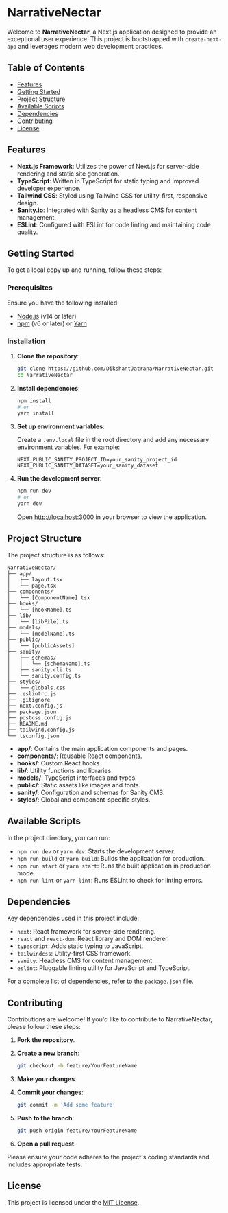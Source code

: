 # NarrativeNectar

Welcome to **NarrativeNectar**, a Next.js application designed to provide an exceptional user experience. This project is bootstrapped with `create-next-app` and leverages modern web development practices.

## Table of Contents

- [Features](#features)
- [Getting Started](#getting-started)
- [Project Structure](#project-structure)
- [Available Scripts](#available-scripts)
- [Dependencies](#dependencies)
- [Contributing](#contributing)
- [License](#license)

## Features

- **Next.js Framework**: Utilizes the power of Next.js for server-side rendering and static site generation.
- **TypeScript**: Written in TypeScript for static typing and improved developer experience.
- **Tailwind CSS**: Styled using Tailwind CSS for utility-first, responsive design.
- **Sanity.io**: Integrated with Sanity as a headless CMS for content management.
- **ESLint**: Configured with ESLint for code linting and maintaining code quality.

## Getting Started

To get a local copy up and running, follow these steps:

### Prerequisites

Ensure you have the following installed:

- [Node.js](https://nodejs.org/) (v14 or later)
- [npm](https://www.npmjs.com/) (v6 or later) or [Yarn](https://yarnpkg.com/)

### Installation

1. **Clone the repository**:

   ```bash
   git clone https://github.com/DikshantJatrana/NarrativeNectar.git
   cd NarrativeNectar
   ```

2. **Install dependencies**:

   ```bash
   npm install
   # or
   yarn install
   ```

3. **Set up environment variables**:

   Create a `.env.local` file in the root directory and add any necessary environment variables. For example:

   ```env
   NEXT_PUBLIC_SANITY_PROJECT_ID=your_sanity_project_id
   NEXT_PUBLIC_SANITY_DATASET=your_sanity_dataset
   ```

4. **Run the development server**:

   ```bash
   npm run dev
   # or
   yarn dev
   ```

   Open [http://localhost:3000](http://localhost:3000) in your browser to view the application.

## Project Structure

The project structure is as follows:

```
NarrativeNectar/
├── app/
│   ├── layout.tsx
│   └── page.tsx
├── components/
│   └── [ComponentName].tsx
├── hooks/
│   └── [hookName].ts
├── lib/
│   └── [libFile].ts
├── models/
│   └── [modelName].ts
├── public/
│   └── [publicAssets]
├── sanity/
│   ├── schemas/
│   │   └── [schemaName].ts
│   ├── sanity.cli.ts
│   └── sanity.config.ts
├── styles/
│   └── globals.css
├── .eslintrc.js
├── .gitignore
├── next.config.js
├── package.json
├── postcss.config.js
├── README.md
├── tailwind.config.js
└── tsconfig.json
```

- **app/**: Contains the main application components and pages.
- **components/**: Reusable React components.
- **hooks/**: Custom React hooks.
- **lib/**: Utility functions and libraries.
- **models/**: TypeScript interfaces and types.
- **public/**: Static assets like images and fonts.
- **sanity/**: Configuration and schemas for Sanity CMS.
- **styles/**: Global and component-specific styles.

## Available Scripts

In the project directory, you can run:

- `npm run dev` or `yarn dev`: Starts the development server.
- `npm run build` or `yarn build`: Builds the application for production.
- `npm run start` or `yarn start`: Runs the built application in production mode.
- `npm run lint` or `yarn lint`: Runs ESLint to check for linting errors.

## Dependencies

Key dependencies used in this project include:

- `next`: React framework for server-side rendering.
- `react` and `react-dom`: React library and DOM renderer.
- `typescript`: Adds static typing to JavaScript.
- `tailwindcss`: Utility-first CSS framework.
- `sanity`: Headless CMS for content management.
- `eslint`: Pluggable linting utility for JavaScript and TypeScript.

For a complete list of dependencies, refer to the `package.json` file.

## Contributing

Contributions are welcome! If you'd like to contribute to NarrativeNectar, please follow these steps:

1. **Fork the repository**.
2. **Create a new branch**:

   ```bash
   git checkout -b feature/YourFeatureName
   ```

3. **Make your changes**.
4. **Commit your changes**:

   ```bash
   git commit -m 'Add some feature'
   ```

5. **Push to the branch**:

   ```bash
   git push origin feature/YourFeatureName
   ```

6. **Open a pull request**.

Please ensure your code adheres to the project's coding standards and includes appropriate tests.

## License

This project is licensed under the [MIT License](LICENSE). 

